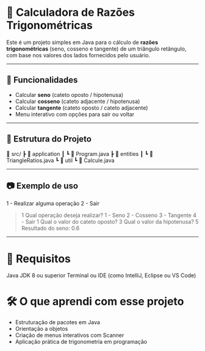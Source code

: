 # 📐 Calculadora de Razões Trigonométricas

Este é um projeto simples em Java para o cálculo de **razões trigonométricas** (seno, cosseno e tangente) de um triângulo retângulo, com base nos valores dos lados fornecidos pelo usuário.

---

## 🚀 Funcionalidades

- Calcular **seno** (cateto oposto / hipotenusa)
- Calcular **cosseno** (cateto adjacente / hipotenusa)
- Calcular **tangente** (cateto oposto / cateto adjacente)
- Menu interativo com opções para sair ou voltar

---

## 🧠 Estrutura do Projeto

📁 src/
┣ 📂 application
┃ ┗ 📄 Program.java
┣ 📂 entities
┃ ┗ 📄 TriangleRatios.java
┗ 📂 util
  ┗ 📄 Calcule.java

---

## 📷 Exemplo de uso

1 - Realizar alguma operação
2 - Sair
> 1
Qual operação deseja realizar?
1 - Seno
2 - Cosseno
3 - Tangente
4 - Sair
> 1
Qual o valor do cateto oposto? 3
Qual o valor da hipotenusa? 5
Resultado do seno: 0.6

---

# 📌 Requisitos

Java JDK 8 ou superior
Terminal ou IDE (como IntelliJ, Eclipse ou VS Code)

# 🛠️ O que aprendi com esse projeto

- Estruturação de pacotes em Java
- Orientação a objetos
- Criação de menus interativos com Scanner
- Aplicação prática de trigonometria em programação
